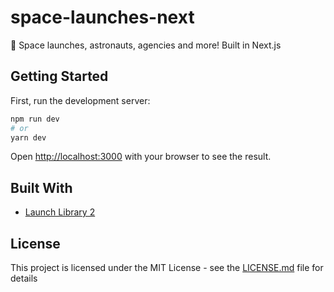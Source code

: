 # space-launches-next
🚀 Space launches, astronauts, agencies and more! Built in Next.js

## Getting Started

First, run the development server:

```bash
npm run dev
# or
yarn dev
```

Open [http://localhost:3000](http://localhost:3000) with your browser to see the result.

## Built With
* [Launch Library 2](https://thespacedevs.com/llapi)

## License

This project is licensed under the MIT License - see the [LICENSE.md](LICENSE.md) file for details
